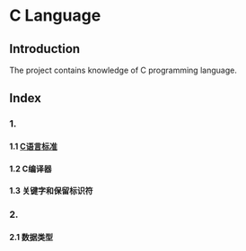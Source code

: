 # C Language

## Introduction

The project contains knowledge of C programming language.

## Index

### 1.

#### 1.1 [C语言标准](1/1.1.md)
#### 1.2 C编译器
#### 1.3 关键字和保留标识符

### 2.

#### 2.1 数据类型